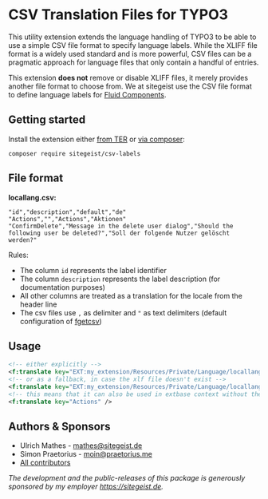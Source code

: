 # CSV Translation Files for TYPO3

This utility extension extends the language handling of TYPO3 to be able to use a simple
CSV file format to specify language labels. While the XLIFF file format is a widely used
standard and is more powerful, CSV files can be a pragmatic approach for language files that
only contain a handful of entries.

This extension **does not** remove or disable XLIFF files, it merely provides another file
format to choose from. We at sitegeist use the CSV file format to define language labels for
[Fluid Components](https://github.com/sitegeist/fluid-components).

## Getting started

Install the extension either [from TER](https://extensions.typo3.org/extension/csv_labels/) or [via composer](https://packagist.org/packages/sitegeist/csv-labels):

```
composer require sitegeist/csv-labels
```

## File format

**locallang.csv:**

```
"id","description","default","de"
"Actions","","Actions","Aktionen"
"ConfirmDelete","Message in the delete user dialog","Should the following user be deleted?","Soll der folgende Nutzer gelöscht werden?"
```

Rules:

* The column `id` represents the label identifier
* The column `description` represents the label description (for documentation purposes)
* All other columns are treated as a translation for the locale from the header line
* The csv files use `,` as delimiter and `"` as text delimiters (default configuration of
[fgetcsv](https://www.php.net/manual/en/function.fgetcsv.php))

## Usage

```xml
<!-- either explicitly -->
<f:translate key="EXT:my_extension/Resources/Private/Language/locallang.csv:Actions" />
<!-- or as a fallback, in case the xlf file doesn't exist -->
<f:translate key="EXT:my_extension/Resources/Private/Language/locallang.xlf:Actions" />
<!-- this means that it can also be used in extbase context without the full path -->
<f:translate key="Actions" />
```

## Authors & Sponsors

* Ulrich Mathes - mathes@sitegeist.de
* Simon Praetorius - moin@praetorius.me
* [All contributors](https://github.com/sitegeist/fluid-components/graphs/contributors)

*The development and the public-releases of this package is generously sponsored
by my employer https://sitegeist.de.*
